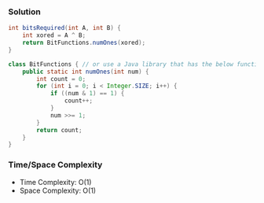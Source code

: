 ### Solution

```java
int bitsRequired(int A, int B) {
    int xored = A ^ B;
    return BitFunctions.numOnes(xored);
}
```

```java
class BitFunctions { // or use a Java library that has the below function
    public static int numOnes(int num) {
        int count = 0;
        for (int i = 0; i < Integer.SIZE; i++) {
            if ((num & 1) == 1) {
                count++;
            }
            num >>= 1;
        }
        return count;
    }
}
```

### Time/Space Complexity

-  Time Complexity: O(1)
- Space Complexity: O(1)
